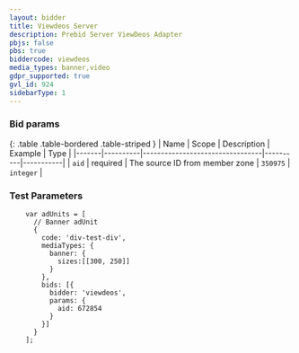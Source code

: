 ```yaml
---
layout: bidder
title: Viewdeos Server
description: Prebid Server ViewDeos Adapter
pbjs: false
pbs: true
biddercode: viewdeos
media_types: banner,video
gdpr_supported: true
gvl_id: 924
sidebarType: 1
---
```


### Bid params

{: .table .table-bordered .table-striped }
| Name  | Scope    | Description                     | Example  | Type      |
|-------|----------|---------------------------------|----------|-----------|
| `aid` | required | The source ID from member zone | `350975` | `integer` |

### Test Parameters
```
    var adUnits = [
      // Banner adUnit
      {
        code: 'div-test-div',
        mediaTypes: {
          banner: {
            sizes:[[300, 250]]
          }
        },
        bids: [{
          bidder: 'viewdeos',
          params: {
            aid: 672854
          }
        }]
      }
    ];
```
